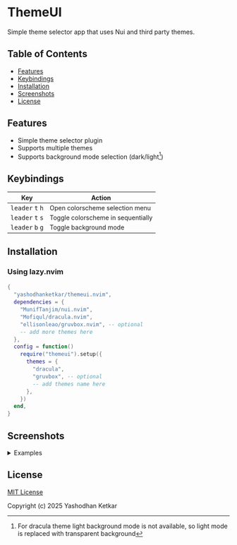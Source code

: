 ThemeUI
=======

Simple theme selector app that uses Nui and third party themes.

Table of Contents
-----------------

-	[Features](#features)
-	[Keybindings](#keybindings)
-	[Installation](#installation)
-	[Screenshots](#screenshots)
-	[License](#license)

Features
--------

-	Simple theme selector plugin
-	Supports multiple themes
-	Supports background mode selection (dark/light[^1])

[^1]: For dracula theme light background mode is not available, so light mode is replaced with transparent background

Keybindings
-----------

| Key                                         | Action                             |
|---------------------------------------------|------------------------------------|
| <kbd>leader</kbd> <kbd>t</kbd> <kbd>h</kbd> | Open colorscheme selection menu    |
| <kbd>leader</kbd> <kbd>t</kbd> <kbd>s</kbd> | Toggle colorscheme in sequentially |
| <kbd>leader</kbd> <kbd>b</kbd> <kbd>g</kbd> | Toggle background mode             |

Installation
------------

### Using lazy.nvim

```lua
{
  "yashodhanketkar/themeui.nvim",
  dependencies = {
    "MunifTanjim/nui.nvim",
    "Mofiqul/dracula.nvim",
    "ellisonleao/gruvbox.nvim", -- optional
    -- add more themes here
  },
  config = function()
    require("themeui").setup({
      themes = {
        "dracula",
        "gruvbox", -- optional
        -- add themes name here
      },
    })
  end,
}
```

Screenshots
-----------

<details>
  <summary>Examples</summary>

dracula
![Theme 1](./assets/dracula.png)

gruvbox
![Theme 2](./assets/gruvbox.png)
</details>

License
-------

[MIT License](./LICENSE)

Copyright (c) 2025 Yashodhan Ketkar

